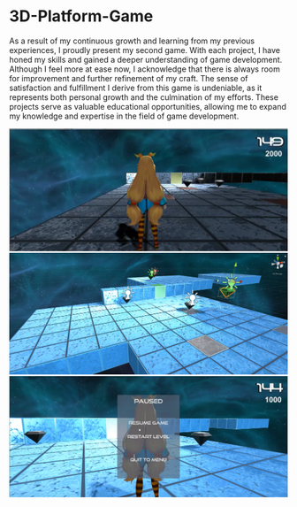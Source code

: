 # 3D-Platform-Game
As a result of my continuous growth and learning from my previous experiences, I proudly present my second game. With each project, I have honed my skills and gained a deeper understanding of game development. Although I feel more at ease now, I acknowledge that there is always room for improvement and further refinement of my craft. The sense of satisfaction and fulfillment I derive from this game is undeniable, as it represents both personal growth and the culmination of my efforts. These projects serve as valuable educational opportunities, allowing me to expand my knowledge and expertise in the field of game development.

![img1](https://github.com/PowerFish1/3D-Platform-Game/blob/main/md-images/3d-img-1.jpeg)
![img2](https://github.com/PowerFish1/3D-Platform-Game/blob/main/md-images/3d-img-2.png)
![img3](https://github.com/PowerFish1/3D-Platform-Game/blob/main/md-images/3d-img-3.png)
